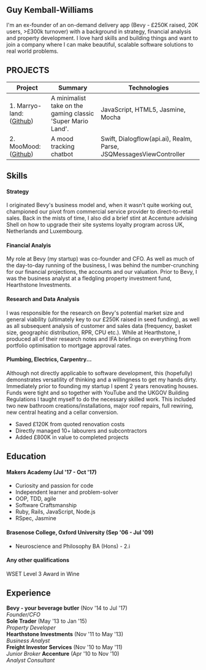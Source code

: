## Guy Kemball-Williams

I'm an ex-founder of an on-demand delivery app (Bevy - £250K raised, 20K users, >£300k turnover) with a background in strategy, financial analysis and property development. I love hard skills and building things and want to join a company where I can make beautiful, scalable software solutions to real world problems.

## PROJECTS
| Project       | Summary       | Technologies |
| ------------- |---------------| --------------|
| 1. Marryo-land: ([Github](https://github.com/nick-otter/marryo-land))| A minimalist take on the gaming classic 'Super Mario Land'. | JavaScript, HTML5, Jasmine, Mocha |
| 2. MooMood: ([Github](github.com/jenniferbacon01/moomood)) | A mood tracking chatbot | Swift, Dialogflow(api.ai), Realm, Parse, JSQMessagesViewController |

<!-- 2. Driftrock: ([Github](https://github.com/gsgkw/driftrockTT))| A command line app to call a public API and analyse the pulled data. | Ruby, JSON API, RSpec -->


## Skills

#### Strategy

I originated Bevy's business model and, when it wasn't quite working out, championed our pivot from commercial service provider to direct-to-retail sales. Back in the mists of time, I also did a brief stint at Accenture advising Shell on how to upgrade their site systems loyalty program across UK, Netherlands and Luxembourg.

#### Financial Analyis

My role at Bevy (my startup) was co-founder and CFO. As well as much of the day-to-day running of the business, I was behind the number-crunching for our financial projections, the accounts and our valuation. Prior to Bevy, I was the business analyst at a fledgling property investment fund, Hearthstone Investments.

#### Research and Data Analysis

I was responsible for the research on Bevy's potential market size and general viability (ultimately key to our £250K raised in seed funding), as well as all subsequent analysis of customer and sales data (frequency, basket size, geographic distribution, RPR, CPU etc.). While at Hearthstone, I produced all of their research notes and IFA briefings on everything from portfolio optimisation to mortgage approval rates.

#### Plumbing, Electrics, Carpentry...

Although not directly applicable to software development, this (hopefully) demonstrates versatility of thinking and a willingness to get my hands dirty. Immediately prior to founding my startup I spent 2 years renovating houses. Funds were tight and so together with YouTube and the UKGOV Building Regulations I taught myself to do the necessary skilled work. This included two new bathroom creations/installations, major roof repairs, full rewiring, new central heating and a cellar conversion.

- Saved £120K from quoted renovation costs
- Directly managed 10+ labourers and subcontractors
- Added £800K in value to completed projects


## Education

#### Makers Academy (Jul '17 - Oct '17)

- Curiosity and passion for code
- Independent learner and problem-solver
- OOP, TDD, agile
- Software Craftsmanship
- Ruby, Rails, JavaScript, Node.js
- RSpec, Jasmine

#### Brasenose College, Oxford University (Sep '06 - Jul '09)

- Neuroscience and Philosophy BA (Hons) - 2.i

#### Any other qualifications
WSET Level 3 Award in Wine

## Experience

**Bevy - your beverage butler** (Nov '14 to Jul '17)    
*Founder/CFO*  
**Sole Trader** (May '13 to Jan '15)   
*Property Developer*  
**Hearthstone Investments** (Nov '11 to May '13)   
*Business Analyst*  
**Freight Investor Services** (Nov '10 to May '11)   
*Junior Broker* 
**Accenture** (Apr '10 to Nov '10)   
*Analyst Consultant*    
